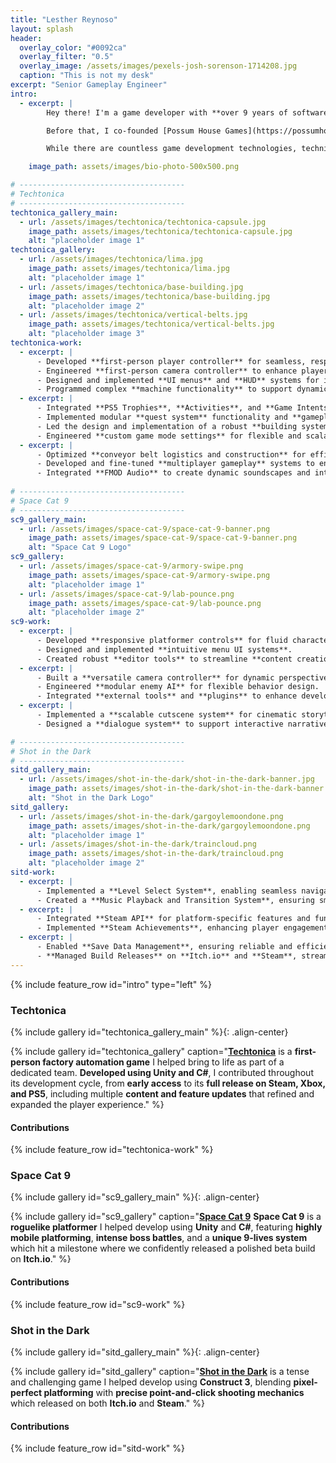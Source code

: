 ```yaml
---
title: "Lesther Reynoso"
layout: splash
header:
  overlay_color: "#0092ca"
  overlay_filter: "0.5"
  overlay_image: /assets/images/pexels-josh-sorenson-1714208.jpg
  caption: "This is not my desk"
excerpt: "Senior Gameplay Engineer"
intro: 
  - excerpt: |
        Hey there! I'm a game developer with **over 9 years of software engineering experience**. As a **Gameplay Engineer** at Fire Hose Games working on [Techtonica](https://store.steampowered.com/app/1457320/Techtonica/),  I honed my skills as a versatile **generalist**, focusing on **developing core gameplay mechanics**, **features**, and **development tools** across various projects.

        Before that, I co-founded [Possum House Games](https://possumhousegames.com/) taking on diverse roles in **production**, **programming**, **business development**, and **marketing**, while **teaching myself the many facets of game development** along the way.

        While there are countless game development technologies, techniques, and topics I’m eager to explore, the projects below showcase some of the most recent work I’ve completed and the areas I’ve had the privilege to dive deep into during development!

    image_path: assets/images/bio-photo-500x500.png

# -------------------------------------
# Techtonica
# -------------------------------------
techtonica_gallery_main:
  - url: /assets/images/techtonica/techtonica-capsule.jpg
    image_path: assets/images/techtonica/techtonica-capsule.jpg
    alt: "placeholder image 1"
techtonica_gallery:
  - url: /assets/images/techtonica/lima.jpg
    image_path: assets/images/techtonica/lima.jpg
    alt: "placeholder image 1"
  - url: /assets/images/techtonica/base-building.jpg
    image_path: assets/images/techtonica/base-building.jpg
    alt: "placeholder image 2"
  - url: /assets/images/techtonica/vertical-belts.jpg
    image_path: assets/images/techtonica/vertical-belts.jpg
    alt: "placeholder image 3"
techtonica-work:
  - excerpt: | 
      - Developed **first-person player controller** for seamless, responsive movement.
      - Engineered **first-person camera controller** to enhance player perspective and immersion.
      - Designed and implemented **UI menus** and **HUD** systems for intuitive player interaction.
      - Programmed complex **machine functionality** to support dynamic in-game interactions.
  - excerpt: | 
      - Integrated **PS5 Trophies**, **Activities**, and **Game Intents** to meet **platform certification standards**.
      - Implemented modular **quest system** functionality and **gameplay design tools** for content creators.
      - Led the design and implementation of a robust **building system** with **smart snapping UX** for precise and fluid **construction mechanics.**
      - Engineered **custom game mode settings** for flexible and scalable game modes.
  - excerpt: | 
      - Optimized **conveyor belt logistics and construction** for efficient automation and resource flow.
      - Developed and fine-tuned **multiplayer gameplay** systems to ensure smooth online experiences.
      - Integrated **FMOD Audio** to create dynamic soundscapes and interactive audio.
      
# -------------------------------------
# Space Cat 9
# -------------------------------------
sc9_gallery_main:
  - url: /assets/images/space-cat-9/space-cat-9-banner.png
    image_path: assets/images/space-cat-9/space-cat-9-banner.png
    alt: "Space Cat 9 Logo"
sc9_gallery:
  - url: /assets/images/space-cat-9/armory-swipe.png
    image_path: assets/images/space-cat-9/armory-swipe.png
    alt: "placeholder image 1"
  - url: /assets/images/space-cat-9/lab-pounce.png
    image_path: assets/images/space-cat-9/lab-pounce.png
    alt: "placeholder image 2"
sc9-work:
  - excerpt: | 
      - Developed **responsive platformer controls** for fluid character movement.
      - Designed and implemented **intuitive menu UI systems**.
      - Created robust **editor tools** to streamline **content creation**.
  - excerpt: |       
      - Built a **versatile camera controller** for dynamic perspectives.
      - Engineered **modular enemy AI** for flexible behavior design.
      - Integrated **external tools** and **plugins** to enhance development workflows.
  - excerpt: |
      - Implemented a **scalable cutscene system** for cinematic storytelling.
      - Designed a **dialogue system** to support interactive narrative experiences.

# -------------------------------------
# Shot in the Dark
# -------------------------------------
sitd_gallery_main:
  - url: /assets/images/shot-in-the-dark/shot-in-the-dark-banner.jpg
    image_path: assets/images/shot-in-the-dark/shot-in-the-dark-banner.jpg
    alt: "Shot in the Dark Logo"
sitd_gallery:
  - url: /assets/images/shot-in-the-dark/gargoylemoondone.png
    image_path: assets/images/shot-in-the-dark/gargoylemoondone.png
    alt: "placeholder image 1"
  - url: /assets/images/shot-in-the-dark/traincloud.png
    image_path: assets/images/shot-in-the-dark/traincloud.png
    alt: "placeholder image 2"
sitd-work:
  - excerpt: | 
      - Implemented a **Level Select System**, enabling seamless navigation between levels.
      - Created a **Music Playback and Transition System**, ensuring smooth audio transitions during gameplay.
  - excerpt: |       
      - Integrated **Steam API** for platform-specific features and functionality.
      - Implemented **Steam Achievements**, enhancing player engagement and progression tracking.
  - excerpt: |
      - Enabled **Save Data Management**, ensuring reliable and efficient game state preservation.
      - **Managed Build Releases** on **Itch.io** and **Steam**, streamlining the deployment process for multiple platforms.
---
```


{% include feature_row id="intro" type="left" %}

<!-- ===================================================== -->
<!-- ==================== Techtonica  ==================== -->
<!-- ===================================================== -->

### Techtonica
{% include gallery id="techtonica_gallery_main" %}{: .align-center}

<!-- As a **gameplay engineer**, I contributed to the game's success by **implementing gameplay features** and **rapidly prototyping design concepts** for evaluation. I polished and refined approved designs for production, ensuring high-quality gameplay experiences. 

Additionally, I developed **internal tools** to streamline workflows for other disciplines, fostering cross-team collaboration and efficiency. By **iterating on released features** based on **player feedback**, I helped to enhance the game through **subsequent updates**. My efforts supported the project from **early access** through multiple **content and feature updates**, culminating in its **1.0 release** on **Steam**, **Xbox**, and **PS5**. -->

{% include gallery id="techtonica_gallery" caption="**[Techtonica](https://store.steampowered.com/app/1457320/Techtonica/)** is a **first-person factory automation game** I helped bring to life as part of a dedicated team. **Developed using Unity and C#**, I contributed throughout its development cycle, from **early access** to its **full release on Steam, Xbox, and PS5**, including multiple **content and feature updates** that refined and expanded the player experience." %}

#### Contributions
{% include feature_row id="techtonica-work" %}

<!-- ===================================================== -->
<!-- ==================== Space Cat 9 ==================== -->
<!-- ===================================================== -->

### Space Cat 9
{% include gallery id="sc9_gallery_main" %}{: .align-center}

<!-- I initially joined the project on a short-term contract, but my dedication to its development and **passion for gameplay** engineering made it impossible to step away before achieving its full potential. 

Leveraging skills in **systems design**, **core mechanics programming**, and **iterative problem-solving**, I collaborated closely with the team to refine gameplay systems and ensure smooth player interaction. 

After a brief pause in development, we resumed work, focusing on **optimizing performance**, **balancing mechanics**, and **enhancing player experience**. Through extensive **iteration**, **debugging**, and **feature implementation**, we reached a milestone where we confidently released a polished beta build to the public. -->

{% include gallery id="sc9_gallery" caption="**[Space Cat 9](https://possumhousegames.com/space_cat_nine/)** **Space Cat 9** is a **roguelike platformer** I helped develop using **Unity** and **C#**, featuring **highly mobile platforming**, **intense boss battles**, and a **unique 9-lives system** which hit a milestone where we confidently released a polished beta build on **Itch.io**." %}

#### Contributions
{% include feature_row id="sc9-work" %}

<!-- ========================================================== -->
<!-- ==================== Shot in the Dark ==================== -->
<!-- ========================================================== -->

### Shot in the Dark
{% include gallery id="sitd_gallery_main" %}{: .align-center}

<!-- Brought on as a contractor to **implement missing game systems** and **optimize performance**, I extended my role to oversee the **Steam API integration**, as well as **build generation** and **platform configuration** for Steam.

Shortly afterwards, my business partner and I **co-founded Possum House Games**, creating a platform to release **Shot in the Dark** along with our past and future projects. -->

{% include gallery id="sitd_gallery" caption="**[Shot in the Dark](https://possumhousegames.com/shot_in_the_dark/)** is a tense and challenging game I helped develop using **Construct 3**, blending **pixel-perfect platforming** with **precise point-and-click shooting mechanics** which released on both **Itch.io** and **Steam**." %}

#### Contributions
{% include feature_row id="sitd-work" %}